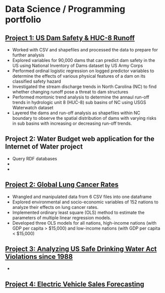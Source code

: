 # Data Science / Programming portfolio

## [Project 1: US Dam Safety & HUC-8 Runoff](https://github.com/PierreMishra/US_Dam_Safety_ENV.872)
* Worked with CSV and shapefiles and processed the data to prepare for further analysis
* Explored variables for 90,000 dams that can predict dam safety in the US using National Inventory of Dams dataset by US Army Corps
* Performed ordinal logistic regression on logged predictor variables to determine the effects of various physical features of a dam on its classified safety hazard
* Investigated the stream discharge trends in North Carolina (NC) to find whether changing runoff pose a threat to dam structures
* Performed montonic trend analysis to determine the annaul run-off trends in hydrologic unit 8 (HUC-8) sub basins of NC using USGS Waterwatch dataset
* Layered the dams and run-off analysis as shapefiles within NC boundary to observe the spatial distribution of dams with varying risks in sub basins with increasing or decreasing run-off trends.

## Project 2: Water Budget web application for the Internet of Water project
* Query RDF databases
*
*

## [Project 2: Global Lung Cancer Rates](https://github.com/PierreMishra/Lung_Cancer_Rates_ENV.710)
* Wrangled and manipulated data from 6 CSV files into one dataframe
* Explored environmental and socio-economic variables of 152 nations to analyze their effects on lung cancer rates.
* Implemented ordinary least square (OLS) method to estimate the parameters of multiple linear regression models.
* Developed three OLS models for all nations, high-income nations (with GDP per capita > $15,000) and low-income nations (with GDP per capita < $15,000)

## [Project 3: Analyzing US Safe Drinking Water Act Violations since 1988](https://github.com/PierreMishra/Safe_Drinking_Water_Act_Violations_ENV.665)
* 

## [Project 4: Electric Vehicle Sales Forecasting](https://github.com/PierreMishra/EV_Sales_Forecasting_ENV.790)


